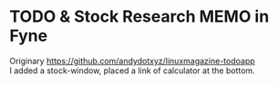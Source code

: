 # TODO & Stock Research MEMO in Fyne

Originary https://github.com/andydotxyz/linuxmagazine-todoapp  
I added a stock-window, placed a link of calculator at the bottom.
